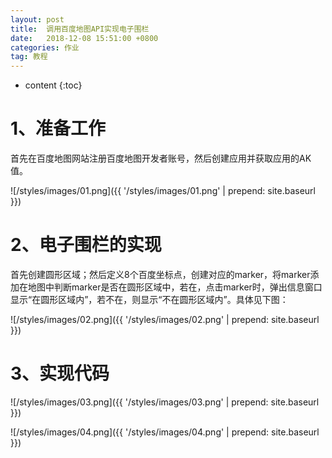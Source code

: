 ```yaml
---
layout: post
title:  调用百度地图API实现电子围栏
date:   2018-12-08 15:51:00 +0800
categories: 作业
tag: 教程
---
```


* content
{:toc}


# 1、准备工作			

首先在百度地图网站注册百度地图开发者账号，然后创建应用并获取应用的AK值。

![/styles/images/01.png]({{ '/styles/images/01.png' | prepend: site.baseurl  }})


# 2、电子围栏的实现		
首先创建圆形区域；然后定义8个百度坐标点，创建对应的marker，将marker添加在地图中判断marker是否在圆形区域中，若在，点击marker时，弹出信息窗口显示“在圆形区域内”，若不在，则显示“不在圆形区域内”。具体见下图：

![/styles/images/02.png]({{ '/styles/images/02.png' | prepend: site.baseurl  }})

# 3、实现代码

![/styles/images/03.png]({{ '/styles/images/03.png' | prepend: site.baseurl  }})


![/styles/images/04.png]({{ '/styles/images/04.png' | prepend: site.baseurl  }})
